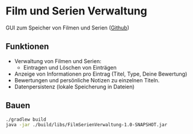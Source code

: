 # Film und Serien Verwaltung

GUI zum Speicher von Filmen und Serien ([Github](https://github.com/mertdogan12/FilmSerienVerwaltung))

## Funktionen
- Verwaltung von Filmen und Serien: 
  - Eintragen und Löschen von Einträgen
- Anzeige von Informationen pro Eintrag (Titel, Type, Deine Bewertung)
- Bewertungen und persönliche Notizen zu einzelnen Titeln.
- Datenpersistenz (lokale Speicherung in Dateien)

## Bauen
```bash
./gradlew build
java -jar ./build/libs/FilmSerienVerwaltung-1.0-SNAPSHOT.jar
```